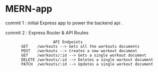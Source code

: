 # MERN-app

commit 1 : initial Express app to power the backend api .
          
commit 2 : Express Router & API Routes


                         API Endpoints
           GET    /workouts --> Gets all the workouts documents
           POST   /workouts --> Creates a new workout document 
           GET    /workouts/:id --> Gets a single workout document
           DELETE /workouts/:id --> Deletes a single workout document
           PATCH  /workouts/:id --> Updates a single workout document
